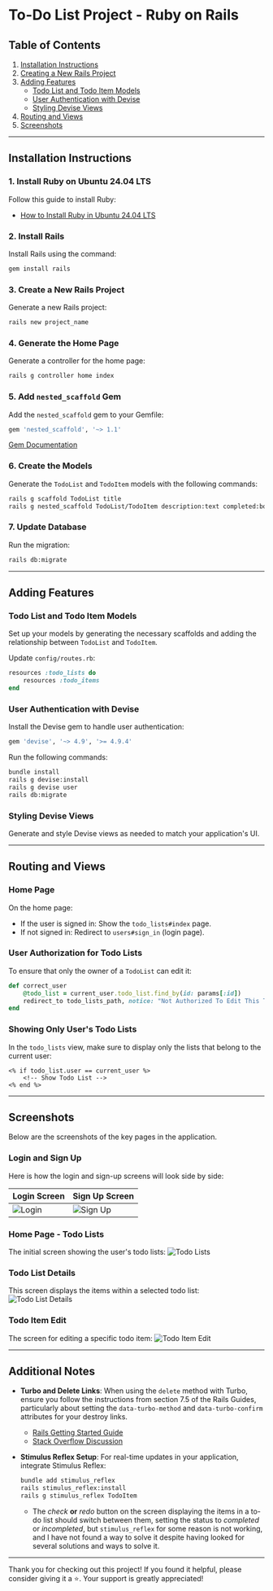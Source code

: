 
# To-Do List Project - Ruby on Rails

## Table of Contents
1. [Installation Instructions](#installation-instructions)
2. [Creating a New Rails Project](#creating-a-new-rails-project)
3. [Adding Features](#adding-features)
    - [Todo List and Todo Item Models](#todo-list-and-todo-item-models)
    - [User Authentication with Devise](#user-authentication-with-devise)
    - [Styling Devise Views](#styling-devise-views)
4. [Routing and Views](#routing-and-views)
5. [Screenshots](#screenshots)

---

## Installation Instructions

### 1. Install Ruby on Ubuntu 24.04 LTS
Follow this guide to install Ruby:
- [How to Install Ruby in Ubuntu 24.04 LTS](https://ubuntuhandbook.org/index.php/2024/01/install-ruby-ubuntu-24-04/)

### 2. Install Rails
Install Rails using the command:
```bash
gem install rails
```

### 3. Create a New Rails Project
Generate a new Rails project:
```bash
rails new project_name
```

### 4. Generate the Home Page
Generate a controller for the home page:
```bash
rails g controller home index
```

### 5. Add `nested_scaffold` Gem
Add the `nested_scaffold` gem to your Gemfile:
```ruby
gem 'nested_scaffold', '~> 1.1'
```
[Gem Documentation](https://rubygems.org/gems/nested_scaffold)

### 6. Create the Models
Generate the `TodoList` and `TodoItem` models with the following commands:
```bash
rails g scaffold TodoList title
rails g nested_scaffold TodoList/TodoItem description:text completed:boolean completed_at:datetime todo_list:references
```

### 7. Update Database
Run the migration:
```bash
rails db:migrate
```

---

## Adding Features

### Todo List and Todo Item Models
Set up your models by generating the necessary scaffolds and adding the relationship between `TodoList` and `TodoItem`.

Update `config/routes.rb`:
```ruby
resources :todo_lists do
    resources :todo_items
end
```

### User Authentication with Devise
Install the Devise gem to handle user authentication:
```ruby
gem 'devise', '~> 4.9', '>= 4.9.4'
```

Run the following commands:
```bash
bundle install
rails g devise:install
rails g devise user
rails db:migrate
```

### Styling Devise Views
Generate and style Devise views as needed to match your application's UI.

---

## Routing and Views

### Home Page
On the home page:
- If the user is signed in: Show the `todo_lists#index` page.
- If not signed in: Redirect to `users#sign_in` (login page).

### User Authorization for Todo Lists
To ensure that only the owner of a `TodoList` can edit it:
```ruby
def correct_user
    @todo_list = current_user.todo_list.find_by(id: params[:id])
    redirect_to todo_lists_path, notice: "Not Authorized To Edit This Todo List" if @todo_list.nil?
end
```

### Showing Only User's Todo Lists
In the `todo_lists` view, make sure to display only the lists that belong to the current user:
```erb
<% if todo_list.user == current_user %>
    <!-- Show Todo List -->
<% end %>
```

---

## Screenshots

Below are the screenshots of the key pages in the application.

### Login and Sign Up
Here is how the login and sign-up screens will look side by side:

| Login Screen | Sign Up Screen |
|--------------|----------------|
| ![Login](app/assets/images/login.png) | ![Sign Up](app/assets/images/signup.png) |

### Home Page - Todo Lists
The initial screen showing the user's todo lists:
![Todo Lists](app/assets/images/todo_lists_index.png)

### Todo List Details
This screen displays the items within a selected todo list:
![Todo List Details](app/assets/images/todo_list_show.png)

### Todo Item Edit
The screen for editing a specific todo item:
![Todo Item Edit](app/assets/images/todo_item_edit.png)

---

## Additional Notes

- **Turbo and Delete Links**: When using the `delete` method with Turbo, ensure you follow the instructions from section 7.5 of the Rails Guides, particularly about setting the `data-turbo-method` and `data-turbo-confirm` attributes for your destroy links.
    - [Rails Getting Started Guide](https://guides.rubyonrails.org/getting_started.html)
    - [Stack Overflow Discussion](https://stackoverflow.com/questions/70446101/ruby-on-rails-7-delete-method-not-working)
  
- **Stimulus Reflex Setup**: For real-time updates in your application, integrate Stimulus Reflex:
    ```bash
    bundle add stimulus_reflex
    rails stimulus_reflex:install
    rails g stimulus_reflex TodoItem
    ```
    - The *check* **or** *redo* button on the screen displaying the items in a to-do list should switch between them, setting the status to *completed* or *incompleted*, but `stimulus_reflex` for some reason is not working, and I have not found a way to solve it despite having looked for several solutions and ways to solve it.

---

Thank you for checking out this project! If you found it helpful, please consider giving it a ⭐. Your support is greatly appreciated!